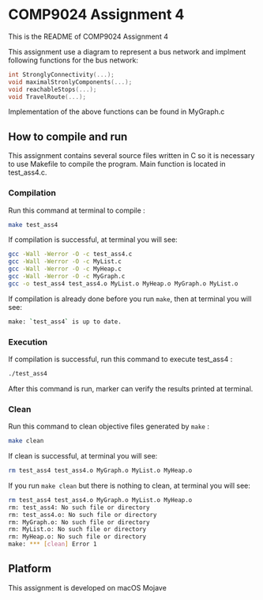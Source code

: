 # COMP9024 Assignment 4

This is the README of COMP9024 Assignment 4

This assignment use a diagram to represent a bus network and implment following functions for the bus network:

```c
int StronglyConnectivity(...);
void maximalStronlyComponents(...);
void reachableStops(...);
void TravelRoute(...);
```
Implementation of the above functions can be found in MyGraph.c

## How to compile and run

This assignment contains several source files written in C so it is necessary to use Makefile to compile the program. Main function is located in test_ass4.c. 

### Compilation
 
Run this command at terminal to compile :
```bash
make test_ass4
```
If compilation is  successful, at terminal you will see:
```bash
gcc -Wall -Werror -O -c test_ass4.c
gcc -Wall -Werror -O -c MyList.c
gcc -Wall -Werror -O -c MyHeap.c
gcc -Wall -Werror -O -c MyGraph.c
gcc -o test_ass4 test_ass4.o MyList.o MyHeap.o MyGraph.o MyList.o
``` 
If compilation is already done before you run ```make```, then at terminal you will see:
```bash
make: `test_ass4` is up to date.
```
### Execution

If compilation is successful, run this command to execute test_ass4 :
```bash
./test_ass4
```
After this command is run, marker can verify the results printed at terminal.
### Clean

Run this command to clean objective files generated by ```make``` :

```bash
make clean
```

If clean is successful, at terminal you will see:

```bash
rm test_ass4 test_ass4.o MyGraph.o MyList.o MyHeap.o
```

If you run ```make clean``` but there is nothing to clean, at terminal you will see:

```bash
rm test_ass4 test_ass4.o MyGraph.o MyList.o MyHeap.o
rm: test_ass4: No such file or directory
rm: test_ass4.o: No such file or directory
rm: MyGraph.o: No such file or directory
rm: MyList.o: No such file or directory
rm: MyHeap.o: No such file or directory
make: *** [clean] Error 1
```

## Platform
This assignment is developed on macOS Mojave






